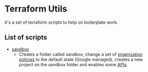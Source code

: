 # Terraform Utils

It's a set of terraform scripts to help on boilerplate work.

## List of scripts

* [sandbox](./sandbox)
  * Creates a folder called sandbox, change a set of [organization policies](./sandbox/locals.tf) 
to the default state (Google managed), creates a new project on the sandbox folder
and enables some [APIs](./sandbox/locals.tf).
